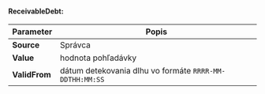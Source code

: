 #### ReceivableDebt:
| Parameter | Popis |
| ----------- | ----------- |
| **Source** | Správca |
| **Value** | hodnota pohľadávky |
| **ValidFrom** | dátum detekovania dlhu vo formáte `RRRR-MM-DDTHH:MM:SS` |